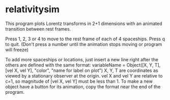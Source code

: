 # relativitysim

This program plots Lorentz transforms in 2+1 dimensions with an animated transition between rest frames.

Press 1, 2, 3 or 4 to move to the rest frame of each of 4 spaceships. Press q to quit.
(Don't press a number until the animation stops moving or program will freeze)

To add more spaceships or locations, just insert a new line right after the others are defined with the same format:
variableName = Object([X, Y, T], [vel X, vel Y], "color", "name for label on plot")
X, Y, T are coordinates as viewed by a stationary observer at the origin.
vel X and vel Y are relative to c=1, so magnitude of [vel X, vel Y] must be less than 1.
To make a new object have a button for its animation, copy the format near the end of the program.


